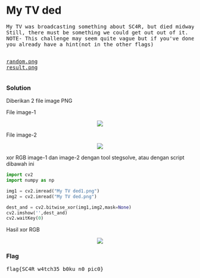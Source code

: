 <h1><b>My TV ded</h1></b>
<pre>
My TV was broadcasting something about SC4R, but died midway. 
Still, there must be something we could get out out of it. 
NOTE- This challenge may seem quite vague but if you've done other challenges of this ctf, 
you already have a hint(not in the other flags)

<a href="http://static.beast.sdslabs.co/static/My%20TV%20ded/random.png">random.png</a>
<a href="http://static.beast.sdslabs.co/static/My%20TV%20ded/result.png">result.png</a>
</pre>
<h3><b>Solution</b></h3>
<p>Diberikan 2 file image PNG</p>
<p>File image-1</p>
<p align='center'>
<img src="https://github.com/enomarozi/BackdoorCTF_Writeup/blob/master/Images/My%20TV%20ded.png">
</p>
<p>File image-2</p>
<p align='center'>
<img src="https://github.com/enomarozi/BackdoorCTF_Writeup/blob/master/Images/My%20TV%20ded1.png">
</p>
<p>xor RGB image-1 dan image-2 dengan tool stegsolve, atau dengan script dibawah ini</p>

```python
import cv2
import numpy as np

img1 = cv2.imread("My TV ded1.png")
img2 = cv2.imread("My TV ded.png")

dest_and = cv2.bitwise_xor(img1,img2,mask=None)
cv2.imshow('',dest_and)
cv2.waitKey(0)
```
<p>Hasil xor RGB</p>
<p align='center'>
<img src="https://github.com/enomarozi/BackdoorCTF_Writeup/blob/master/Images/MyTVdad_solve.bmp">
</p>
<h3><b>Flag</b></h3>
<pre>
flag{SC4R_w4tch35_b0ku_n0_pic0}
</pre>
